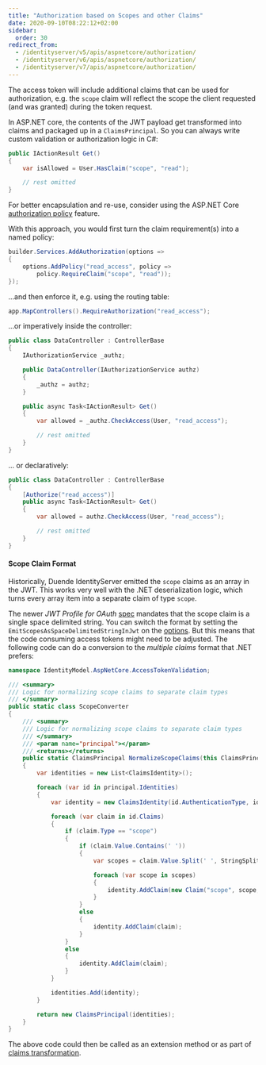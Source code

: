 ```yaml
---
title: "Authorization based on Scopes and other Claims"
date: 2020-09-10T08:22:12+02:00
sidebar:
  order: 30
redirect_from:
  - /identityserver/v5/apis/aspnetcore/authorization/
  - /identityserver/v6/apis/aspnetcore/authorization/
  - /identityserver/v7/apis/aspnetcore/authorization/
---
```


The access token will include additional claims that can be used for authorization, e.g. the `scope` claim will reflect the scope the client requested (and was granted) during the token request.

In ASP.NET core, the contents of the JWT payload get transformed into claims and packaged up in a `ClaimsPrincipal`. So you can always write custom validation or authorization logic in C#:

```cs
public IActionResult Get()
{
    var isAllowed = User.HasClaim("scope", "read");

    // rest omitted
}
```

For better encapsulation and re-use, consider using the ASP.NET Core [authorization policy](https://docs.microsoft.com/en-us/aspnet/core/security/authorization/policies) feature.

With this approach, you would first turn the claim requirement(s) into a named policy:

```cs
builder.Services.AddAuthorization(options =>
{
    options.AddPolicy("read_access", policy =>
        policy.RequireClaim("scope", "read"));
});
```

...and then enforce it, e.g. using the routing table:

```cs
app.MapControllers().RequireAuthorization("read_access");
```

...or imperatively inside the controller:

```cs
public class DataController : ControllerBase
{
    IAuthorizationService _authz;

    public DataController(IAuthorizationService authz)
    {
        _authz = authz;
    }

    public async Task<IActionResult> Get()
    {
        var allowed = _authz.CheckAccess(User, "read_access");

        // rest omitted
    }
}
```

... or declaratively:

```cs
public class DataController : ControllerBase
{
    [Authorize("read_access")]
    public async Task<IActionResult> Get()
    {
        var allowed = authz.CheckAccess(User, "read_access");

        // rest omitted
    }
}
```

#### Scope Claim Format

Historically, Duende IdentityServer emitted the `scope` claims as an array in the JWT. This works very well with the .NET deserialization logic, which turns every array item into a separate claim of type `scope`.

The newer *JWT Profile for OAuth* [spec](/identityserver/overview/specs) mandates that the scope claim is a single space delimited string. You can switch the format by setting the `EmitScopesAsSpaceDelimitedStringInJwt` on the [options](/identityserver/reference/options). But this means that the code consuming access tokens might need to be adjusted. The following code can do a conversion to the *multiple claims* format that .NET prefers:

```cs
namespace IdentityModel.AspNetCore.AccessTokenValidation;

/// <summary>
/// Logic for normalizing scope claims to separate claim types
/// </summary>
public static class ScopeConverter
{
    /// <summary>
    /// Logic for normalizing scope claims to separate claim types
    /// </summary>
    /// <param name="principal"></param>
    /// <returns></returns>
    public static ClaimsPrincipal NormalizeScopeClaims(this ClaimsPrincipal principal)
    {
        var identities = new List<ClaimsIdentity>();

        foreach (var id in principal.Identities)
        {
            var identity = new ClaimsIdentity(id.AuthenticationType, id.NameClaimType, id.RoleClaimType);

            foreach (var claim in id.Claims)
            {
                if (claim.Type == "scope")
                {
                    if (claim.Value.Contains(' '))
                    {
                        var scopes = claim.Value.Split(' ', StringSplitOptions.RemoveEmptyEntries);

                        foreach (var scope in scopes)
                        {
                            identity.AddClaim(new Claim("scope", scope, claim.ValueType, claim.Issuer));
                        }
                    }
                    else
                    {
                        identity.AddClaim(claim);
                    }
                }
                else
                {
                    identity.AddClaim(claim);
                }
            }

            identities.Add(identity);
        }

        return new ClaimsPrincipal(identities);
    }
}
```

The above code could then be called as an extension method or as part of [claims transformation](https://docs.microsoft.com/en-us/dotnet/api/microsoft.aspnetcore.authentication.iclaimstransformation).
